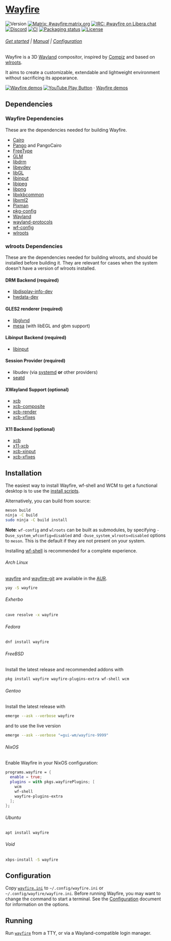 # [Wayfire]

[Wayfire]: https://wayfire.org

![Version](https://img.shields.io/github/v/release/WayfireWM/wayfire)
[![Matrix: #wayfire:matrix.org](https://img.shields.io/badge/matrix-%23wayfire%3Amatrix.org-blue)](https://matrix.to/#/#wayfire:matrix.org)
[![IRC: #wayfire on Libera.chat](https://img.shields.io/badge/IRC-%23wayfire%20at%20libera.chat-green)](https://web.libera.chat/#wayfire)
[![Discord](https://img.shields.io/discord/1144831589877043220?label=Discord)](https://discord.gg/5SWAxmBCUH)
[![CI](https://github.com/WayfireWM/wayfire/workflows/CI/badge.svg)](https://github.com/WayfireWM/wayfire/actions)
[![Packaging status](https://repology.org/badge/tiny-repos/wayfire.svg)](https://repology.org/project/wayfire/versions)
[![License](https://img.shields.io/github/license/WayfireWM/wayfire)](LICENSE)

###### [Get started] | [Manual] | [Configuration]

[Get started]: https://github.com/WayfireWM/wayfire/wiki/Tutorial
[Manual]: https://github.com/WayfireWM/wayfire/wiki/General
[Configuration]: https://github.com/WayfireWM/wayfire/wiki/Configuration

Wayfire is a 3D [Wayland] compositor, inspired by [Compiz] and based on [wlroots].

It aims to create a customizable, extendable and lightweight environment without sacrificing its appearance.

[![Wayfire demos](https://img.youtube.com/vi_webp/2PtNzxDsxYM/maxresdefault.webp)](https://youtube.com/playlist?list=PLb7YRKEhWEBUIoT-a29UoJW9mhfzjpNle "YouTube – Wayfire demos")
[![YouTube Play Button](https://www.iconfinder.com/icons/317714/download/png/16)](https://youtube.com/playlist?list=PLb7YRKEhWEBUIoT-a29UoJW9mhfzjpNle) · [Wayfire demos](https://youtube.com/playlist?list=PLb7YRKEhWEBUIoT-a29UoJW9mhfzjpNle)

[Wayland]: https://wayland.freedesktop.org
[wlroots]: https://github.com/swaywm/wlroots
[Compiz]: https://launchpad.net/compiz

## Dependencies

### Wayfire Dependencies

These are the dependencies needed for building Wayfire.

- [Cairo](https://cairographics.org)
- [Pango](https://pango.gnome.org/) and PangoCairo
- [FreeType](https://freetype.org)
- [GLM](https://glm.g-truc.net)
- [libdrm](https://dri.freedesktop.org/wiki/DRM/)
- [libevdev](https://freedesktop.org/wiki/Software/libevdev/)
- [libGL](https://mesa3d.org)
- [libinput](https://freedesktop.org/wiki/Software/libinput/)
- [libjpeg](https://libjpeg-turbo.org)
- [libpng](http://libpng.org/pub/png/libpng.html)
- [libxkbcommon](https://xkbcommon.org)
- [libxml2](http://xmlsoft.org/)
- [Pixman](https://pixman.org)
- [pkg-config](https://freedesktop.org/wiki/Software/pkg-config/)
- [Wayland](https://wayland.freedesktop.org)
- [wayland-protocols](https://gitlab.freedesktop.org/wayland/wayland-protocols)
- [wf-config](https://github.com/WayfireWM/wf-config)
- [wlroots](https://github.com/swaywm/wlroots)

### wlroots Dependencies

These are the dependencies needed for building wlroots, and should be installed before building it.
They are relevant for cases when the system doesn't have a version of wlroots installed.

#### DRM Backend (required)

- [libdisplay-info-dev](https://gitlab.freedesktop.org/emersion/libdisplay-info)
- [hwdata-dev](https://github.com/vcrhonek/hwdata)

#### GLES2 renderer (required)
- [libglvnd](https://gitlab.freedesktop.org/glvnd/libglvnd)
- [mesa](https://gitlab.freedesktop.org/mesa/mesa) (with libEGL and gbm support)

#### Libinput Backend (required)
- [libinput](https://gitlab.freedesktop.org/libinput/libinput)

#### Session Provider (required)

- libudev (via [systemd](https://systemd.io/) **or** other providers)
- [seatd](https://git.sr.ht/~kennylevinsen/seatd)

#### XWayland Support (optional)

- [xcb](https://xcb.freedesktop.org/)
- [xcb-composite](https://xorg.freedesktop.org/wiki/)
- [xcb-render](https://xorg.freedesktop.org/wiki/)
- [xcb-xfixes](https://xorg.freedesktop.org/wiki/)

#### X11 Backend (optional)

- [xcb](https://xcb.freedesktop.org/)
- [x11-xcb](https://xcb.freedesktop.org/)
- [xcb-xinput](https://xorg.freedesktop.org/wiki/)
- [xcb-xfixes](https://xorg.freedesktop.org/wiki/)

## Installation

The easiest way to install Wayfire, wf-shell and WCM to get a functional desktop is to use the [install scripts](https://github.com/WayfireWM/wf-install).

Alternatively, you can build from source:

``` sh
meson build
ninja -C build
sudo ninja -C build install
```

**Note**: `wf-config` and `wlroots` can be built as submodules, by specifying
`-Duse_system_wfconfig=disabled` and `-Duse_system_wlroots=disabled` options to `meson`.
This is the default if they are not present on your system.

Installing [wf-shell](https://github.com/WayfireWM/wf-shell) is recommended for a complete experience.

###### Arch Linux

[wayfire](https://aur.archlinux.org/packages/wayfire/) and [wayfire-git] are available in the [AUR].

``` sh
yay -S wayfire
```

[AUR]: https://aur.archlinux.org
[wayfire-git]: https://aur.archlinux.org/packages/wayfire-git/

###### Exherbo

``` sh
cave resolve -x wayfire
```

###### Fedora

``` sh
dnf install wayfire
```

###### FreeBSD
Install the latest release and recommended addons with
``` sh
pkg install wayfire wayfire-plugins-extra wf-shell wcm
```

###### Gentoo
Install the latest release with
```sh
emerge --ask --verbose wayfire
```
and to use the live version
```sh
emerge --ask --verbose "=gui-wm/wayfire-9999"
```

###### NixOS

Enable Wayfire in your NixOS configuration:
```nix
programs.wayfire = {
  enable = true;
  plugins = with pkgs.wayfirePlugins; [
    wcm
    wf-shell
    wayfire-plugins-extra
  ];
};
```

###### Ubuntu

```
apt install wayfire
```

###### Void

``` sh
xbps-install -S wayfire
```

## Configuration

Copy [`wayfire.ini`] to `~/.config/wayfire.ini` or `~/.config/wayfire/wayfire.ini`.
Before running Wayfire, you may want to change the command to start a terminal.
See the [Configuration] document for information on the options.

[`wayfire.ini`]: wayfire.ini

## Running

Run [`wayfire`][Manual] from a TTY, or via a Wayland-compatible login manager.
